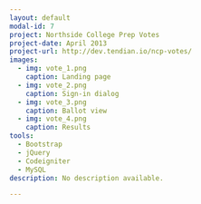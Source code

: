```yaml
---
layout: default
modal-id: 7
project: Northside College Prep Votes
project-date: April 2013
project-url: http://dev.tendian.io/ncp-votes/
images:
  - img: vote_1.png
    caption: Landing page
  - img: vote_2.png
    caption: Sign-in dialog
  - img: vote_3.png
    caption: Ballot view
  - img: vote_4.png
    caption: Results
tools:
  - Bootstrap
  - jQuery
  - Codeigniter
  - MySQL
description: No description available.

---
```

